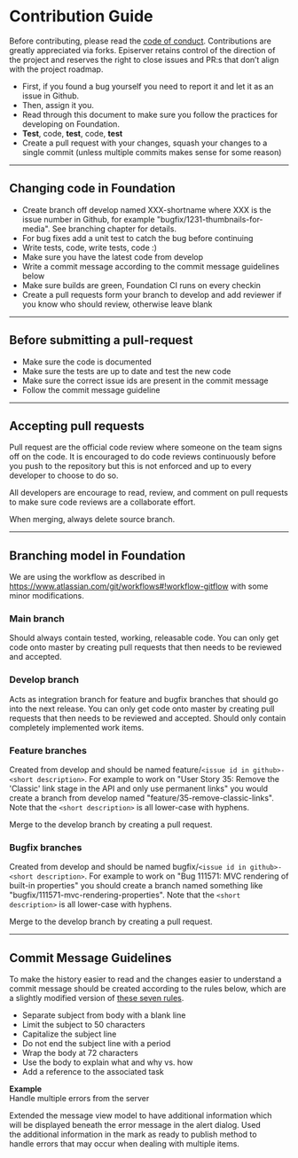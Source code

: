 # Contribution Guide
Before
contributing, please read the [code of conduct](https://github.com/episerver/content-ab-testing/blob/main/docs/code-of-conduct.md).  Contributions are greatly appreciated via forks. Episerver retains control of the direction of the project and reserves the right to close issues and PR:s that don’t align with the project roadmap.


* First, if you found a bug yourself you need to report it and let it as an issue in Github.
* Then, assign it you.
* Read through this document to make sure you follow the practices for developing on Foundation.
* __Test__, code, __test__, code, __test__
* Create a pull request with your changes, squash your changes to a single commit (unless multiple commits makes sense for some reason)

---

## Changing code in Foundation

* Create branch off develop named XXX-shortname where XXX is the issue number in Github, for example "bugfix/1231-thumbnails-for-media". See branching chapter for details.
* For bug fixes add a unit test to catch the bug before continuing
* Write tests, code, write tests, code  :)
* Make sure you have the latest code from develop
* Write a commit message according to the commit message guidelines below
* Make sure builds are green, Foundation CI runs on every checkin
* Create a pull requests form your branch to develop and add reviewer if you know who should review, otherwise leave blank

---

## Before submitting a pull-request
* Make sure the code is documented
* Make sure the tests are up to date and test the new code
* Make sure the correct issue ids are present in the commit message
* Follow the commit message guideline

---

## Accepting pull requests

Pull request are the official code review where someone on the team signs off on the code. It is encouraged to do code reviews continuously before you push to the repository but this is not enforced and up to every developer to choose to do so.

All developers are encourage to read, review, and comment on pull requests to make sure code reviews are a collaborate effort.

When merging, always delete source branch.

---

## Branching model in Foundation

We are using the workflow as described in https://www.atlassian.com/git/workflows#!workflow-gitflow with some minor modifications.

### Main branch

Should always contain tested, working, releasable code. You can only get code onto master by creating pull requests that then needs to be reviewed and accepted.

### Develop branch

Acts as integration branch for feature and bugfix branches that should go into the next release. You can only get code onto master by creating pull requests that then needs to be reviewed and accepted. Should only contain completely implemented work items.

### Feature branches

Created from develop and should be named feature/`<issue id in github>-<short description>`. For example to work on "User Story 35: Remove the 'Classic' link stage in the API and only use permanent links" you would create a branch from develop named "feature/35-remove-classic-links". Note that the `<short description>` is all lower-case with hyphens.

Merge to the develop branch by creating a pull request.

### Bugfix branches

Created from develop and should be named bugfix/`<issue id in github>-<short description>`. For example to work on "Bug 111571: MVC rendering of built-in properties" you should create a branch named something like "bugfix/111571-mvc-rendering-properties". Note that the `<short description>` is all lower-case with hyphens.

Merge to the develop branch by creating a pull request.

---

## Commit Message Guidelines ##

To make the history easier to read and the changes easier to understand a commit message should be created according to the rules below, which are a slightly modified version of [these seven rules](http://chris.beams.io/posts/git-commit/#seven-rules).

* Separate subject from body with a blank line
* Limit the subject to 50 characters
* Capitalize the subject line
* Do not end the subject line with a period
* Wrap the body at 72 characters
* Use the body to explain what and why vs. how
* Add a reference to the associated task

**Example**  
Handle multiple errors from the server  

Extended the message view model to have additional information which  
will be displayed beneath the error message in the alert dialog. Used  
the additional information in the mark as ready to publish method to  
handle errors that may occur when dealing with multiple items.  

